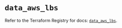 # `data_aws_lbs`

Refer to the Terraform Registry for docs: [`data_aws_lbs`](https://registry.terraform.io/providers/hashicorp/aws/6.11.0/docs/data-sources/lbs).
